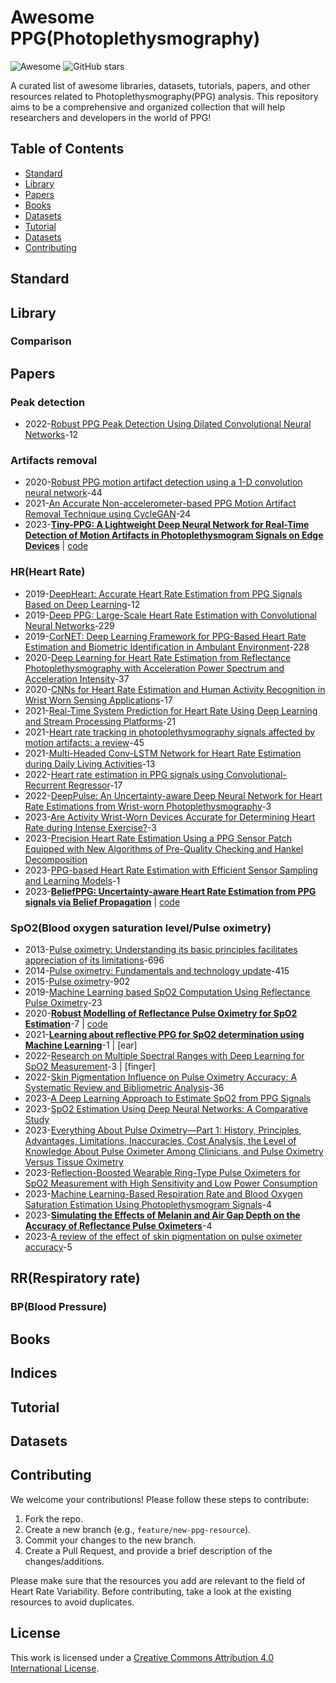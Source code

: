 # Awesome PPG(Photoplethysmography)


![Awesome](https://awesome.re/badge.svg) ![GitHub stars](https://img.shields.io/github/stars/mintisan/awesome-ppg.svg?style=social)

A curated list of awesome libraries, datasets, tutorials, papers, and other resources related to Photoplethysmography(PPG) analysis. This repository aims to be a comprehensive and organized collection that will help researchers and developers in the world of PPG!

## Table of Contents

- [Standard](#standard)
- [Library](#library)
- [Papers](#papers)
- [Books](#books)
- [Datasets](#datasets)
- [Tutorial](#tutorial)
- [Datasets](#datasets)
- [Contributing](#contributing)

## Standard


## Library



### Comparison


## Papers

### Peak detection

- 2022-[Robust PPG Peak Detection Using Dilated Convolutional Neural Networks](https://www.mdpi.com/1424-8220/22/16/6054)-12

### Artifacts removal

- 2020-[Robust PPG motion artifact detection using a 1-D convolution neural network](https://www.sciencedirect.com/science/article/abs/pii/S0169260720314292)-44
- 2021-[An Accurate Non-accelerometer-based PPG Motion Artifact Removal Technique using CycleGAN](https://arxiv.org/abs/2106.11512)-24
- 2023-[**Tiny-PPG: A Lightweight Deep Neural Network for Real-Time Detection of Motion Artifacts in Photoplethysmogram Signals on Edge Devices**](https://arxiv.org/abs/2305.03308) | [code](https://github.com/SZTU-wearable/Tiny-PPG)


### HR(Heart Rate)

- 2019-[DeepHeart: Accurate Heart Rate Estimation from PPG Signals Based on Deep Learning](https://ieeexplore.ieee.org/document/9077372)-12
- 2019-[Deep PPG: Large-Scale Heart Rate Estimation with Convolutional Neural Networks](https://pubmed.ncbi.nlm.nih.gov/31336894/)-229
- 2019-[CorNET: Deep Learning Framework for PPG-Based Heart Rate Estimation and Biometric Identification in Ambulant Environment](https://ieeexplore.ieee.org/ielaam/4156126/8672973/8607019-aam.pdf)-228
- 2020-[Deep Learning for Heart Rate Estimation from Reflectance Photoplethysmography with Acceleration Power Spectrum and Acceleration Intensity](https://ieeexplore.ieee.org/document/9042276)-37
- 2020-[CNNs for Heart Rate Estimation and Human Activity Recognition in Wrist Worn Sensing Applications](https://staff.itee.uq.edu.au/jaga/proceedings/percomworkshops2020/papers/p3-brophy.pdf)-17
- 2021-[Real-Time System Prediction for Heart Rate Using Deep Learning and Stream Processing Platforms](https://www.hindawi.com/journals/complexity/2021/5535734/)-21
- 2021-[Heart rate tracking in photoplethysmography signals affected by motion artifacts: a review](https://d-nb.info/1228416095/34)-45
- 2021-[Multi-Headed Conv-LSTM Network for Heart Rate Estimation during Daily Living Activities](https://www.ncbi.nlm.nih.gov/pmc/articles/PMC8348622/)-13
- 2022-[Heart rate estimation in PPG signals using Convolutional-Recurrent Regressor](https://pubmed.ncbi.nlm.nih.gov/35381452/)-17
- 2022-[DeepPulse: An Uncertainty-aware Deep Neural Network for Heart Rate Estimations from Wrist-worn Photoplethysmography](https://www.techrxiv.org/articles/preprint/DeepPulse_An_Uncertainty-aware_Deep_Neural_Network_for_Heart_Rate_Estimations_from_Wrist-worn_Photoplethysmography/19368140)-3
- 2023-[Are Activity Wrist-Worn Devices Accurate for Determining Heart Rate during Intense Exercise?](https://www.mdpi.com/2306-5354/10/2/254)-3
- 2023-[Precision Heart Rate Estimation Using a PPG Sensor Patch Equipped with New Algorithms of Pre-Quality Checking and Hankel Decomposition](https://www.mdpi.com/1424-8220/23/13/6180)
- 2023-[PPG-based Heart Rate Estimation with Efficient Sensor Sampling and Learning Models](https://arxiv.org/pdf/2303.13636.pdf)-1
- 2023-[**BeliefPPG: Uncertainty-aware Heart Rate Estimation from PPG signals via Belief Propagation**](https://arxiv.org/pdf/2306.07730.pdf) | [code](https://github.com/eth-siplab/BeliefPPG)
  
### SpO2(Blood oxygen saturation level/Pulse oximetry)

- 2013-[Pulse oximetry: Understanding its basic principles facilitates appreciation of its limitations](https://www.sciencedirect.com/science/article/pii/S095461111300053X)-696
- 2014-[Pulse oximetry: Fundamentals and technology update](https://www.researchgate.net/publication/264009809_Pulse_oximetry_Fundamentals_and_technology_update)-415
- 2015-[Pulse oximetry](https://ccforum.biomedcentral.com/articles/10.1186/s13054-015-0984-8)-902
- 2019-[Machine Learning based SpO2 Computation Using Reflectance Pulse Oximetry](https://pubmed.ncbi.nlm.nih.gov/31945942/)-23
- 2020-[**Robust Modelling of Reflectance Pulse Oximetry for SpO2 Estimation**](https://arxiv.org/pdf/2004.06301.pdf)-7 | [code](https://github.com/prithusuresh/Reflectance-SPO2)
- 2021-[**Learning about reflective PPG for SpO2 determination using Machine Learning**](https://www.researchgate.net/publication/356917812_Learning_about_reflective_PPG_for_SpO2_determination_using_Machine_Learning)-1 | [ear]
- 2022-[Research on Multiple Spectral Ranges with Deep Learning for SpO2 Measurement](https://www.ncbi.nlm.nih.gov/pmc/articles/PMC8749643/)-3 | [finger]
- 2022-[Skin Pigmentation Influence on Pulse Oximetry Accuracy: A Systematic Review and Bibliometric Analysis](https://www.mdpi.com/1424-8220/22/9/3402)-36
- 2023-[A Deep Learning Approach to Estimate SpO2 from PPG Signals](https://dl.acm.org/doi/10.1145/3569192.3569215)
- 2023-[SpO2 Estimation Using Deep Neural Networks: A Comparative Study](https://ieeexplore.ieee.org/document/10193267)
- 2023-[Everything About Pulse Oximetry—Part 1: History, Principles, Advantages, Limitations, Inaccuracies, Cost Analysis, the Level of Knowledge About Pulse Oximeter Among Clinicians, and Pulse Oximetry Versus Tissue Oximetry](https://journals.sagepub.com/doi/abs/10.1177/08850666231185752)
- 2023-[Reflection-Boosted Wearable Ring-Type Pulse Oximeters for SpO2 Measurement with High Sensitivity and Low Power Consumption](https://www.mdpi.com/2079-6374/13/7/711/pdf)
- 2023-[Machine Learning-Based Respiration Rate and Blood Oxygen Saturation Estimation Using Photoplethysmogram Signals](https://www.mdpi.com/2306-5354/10/2/167)-4
- 2023-[**Simulating the Effects of Melanin and Air Gap Depth on the Accuracy of Reflectance Pulse Oximeters**](https://www.scitepress.org/Papers/2023/117493/117493.pdf)-4
- 2023-[A review of the effect of skin pigmentation on pulse oximeter accuracy](https://iopscience.iop.org/article/10.1088/1361-6579/acd51a/pdf)-5

##  RR(Respiratory rate)

### BP(Blood Pressure)

## Books


## Indices



## Tutorial

## Datasets



## Contributing

We welcome your contributions! Please follow these steps to contribute:

1. Fork the repo.
2. Create a new branch (e.g., `feature/new-ppg-resource`).
3. Commit your changes to the new branch.
4. Create a Pull Request, and provide a brief description of the changes/additions.

Please make sure that the resources you add are relevant to the field of Heart Rate Variability. Before contributing, take a look at the existing resources to avoid duplicates.

## License

This work is licensed under a [Creative Commons Attribution 4.0 International License](https://creativecommons.org/licenses/by/4.0/).
